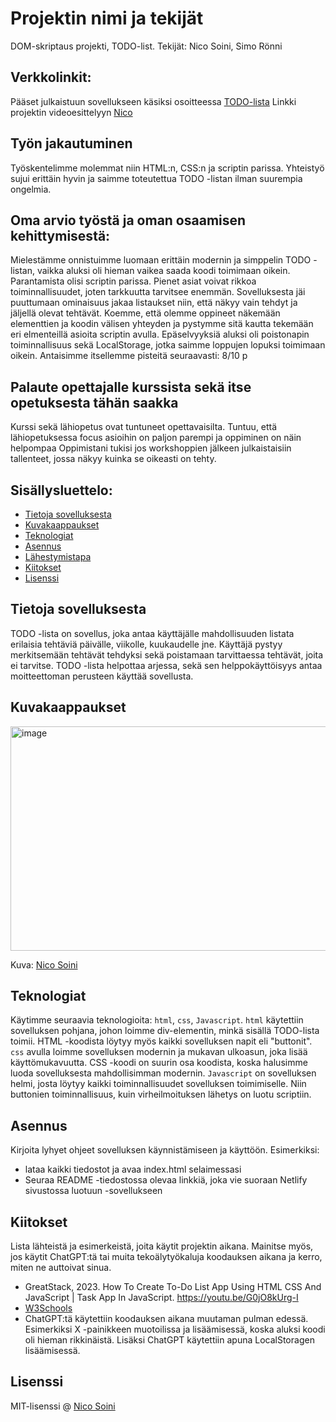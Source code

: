 # Projektin nimi ja tekijät
DOM-skriptaus projekti, TODO-list.
Tekijät: Nico Soini, Simo Rönni

## Verkkolinkit:
Pääset julkaistuun sovellukseen käsiksi osoitteessa [TODO-lista](https://dom-skriptaustodolist.netlify.app/)
Linkki projektin videoesittelyyn [Nico](https://youtu.be/go1CBcqP68U)

## Työn jakautuminen 
Työskentelimme molemmat niin HTML:n, CSS:n ja scriptin parissa. Yhteistyö sujui erittäin hyvin ja saimme toteutettua TODO -listan ilman suurempia ongelmia. 

## Oma arvio työstä ja oman osaamisen kehittymisestä:
Mielestämme onnistuimme luomaan erittäin modernin ja simppelin TODO -listan, vaikka aluksi oli hieman vaikea saada koodi toimimaan oikein.
Parantamista olisi scriptin parissa. Pienet asiat voivat rikkoa toiminnallisuudet, joten tarkkuutta tarvitsee enemmän.
Sovelluksesta jäi puuttumaan ominaisuus jakaa listaukset niin, että näkyy vain tehdyt ja jäljellä olevat tehtävät.
Koemme, että olemme oppineet näkemään elementtien ja koodin välisen yhteyden ja pystymme sitä kautta tekemään eri elmenteillä asioita scriptin avulla.
Epäselvyyksiä aluksi oli poistonapin toiminnallisuus sekä LocalStorage, jotka saimme loppujen lopuksi toimimaan oikein.
Antaisimme itsellemme pisteitä seuraavasti: 8/10 p

## Palaute opettajalle kurssista sekä itse opetuksesta tähän saakka
Kurssi sekä lähiopetus ovat tuntuneet opettavaisilta. Tuntuu, että lähiopetuksessa focus asioihin on paljon parempi ja oppiminen on näin helpompaa
Oppimistani tukisi jos workshoppien jälkeen julkaistaisiin tallenteet, jossa näkyy kuinka se oikeasti on tehty.


## Sisällysluettelo:

- [Tietoja sovelluksesta](#tietoja-sovelluksesta)
- [Kuvakaappaukset](#kuvakaappaukset)
- [Teknologiat](#teknologiat)
- [Asennus](#asennus)
- [Lähestymistapa](#lähestymistapa)
- [Kiitokset](#kiitokset)
- [Lisenssi](#lisenssi)

## Tietoja sovelluksesta
TODO -lista on sovellus, joka antaa käyttäjälle mahdollisuuden listata erilaisia tehtäviä päivälle, viikolle, kuukaudelle jne. Käyttäjä pystyy merkitsemään tehtävät tehdyksi sekä poistamaan tarvittaessa tehtävät, joita ei tarvitse. TODO -lista helpottaa arjessa, sekä sen helppokäyttöisyys antaa moitteettoman perusteen käyttää sovellusta.

## Kuvakaappaukset
<img width="531" height="359" alt="image" src="https://github.com/user-attachments/assets/0ab1096e-f184-4932-be55-621f51d8ca49" />


Kuva: [Nico Soini](https://github.com/nicosoini)

## Teknologiat
Käytimme seuraavia teknologioita: `html`, `css`, `Javascript`.
`html` käytettiin sovelluksen pohjana, johon loimme div-elementin, minkä sisällä TODO-lista toimii. HTML -koodista löytyy myös kaikki sovelluksen napit eli "buttonit". 
`css` avulla loimme sovelluksen modernin ja mukavan ulkoasun, joka lisää käyttömukavuutta. CSS -koodi on suurin osa koodista, koska halusimme luoda sovelluksesta mahdollisimman modernin. 
`Javascript` on sovelluksen helmi, josta löytyy kaikki toiminnallisuudet sovelluksen toimimiselle. Niin buttonien toiminnallisuus, kuin virheilmoituksen lähetys on luotu scriptiin. 

## Asennus
Kirjoita lyhyet ohjeet sovelluksen käynnistämiseen ja käyttöön. Esimerkiksi:  
- lataa kaikki tiedostot ja avaa index.html selaimessasi
- Seuraa README -tiedostossa olevaa linkkiä, joka vie suoraan Netlify sivustossa luotuun -sovellukseen


## Kiitokset
Lista lähteistä ja esimerkeistä, joita käytit projektin aikana. Mainitse myös, jos käytit ChatGPT:tä tai muita tekoälytyökaluja koodauksen aikana ja kerro, miten ne auttoivat sinua.  
- GreatStack, 2023. How To Create To-Do List App Using HTML CSS And JavaScript | Task App In JavaScript. https://youtu.be/G0jO8kUrg-I 
- [W3Schools](https://www.w3schools.com/howto/howto_js_todolist.asp)  
- ChatGPT:tä käytettiin koodauksen aikana muutaman pulman edessä. Esimerkiksi X -painikkeen muotoilissa ja lisäämisessä, koska aluksi koodi oli hieman rikkinäistä. Lisäksi ChatGPT käytettiin apuna LocalStoragen lisäämisessä.

## Lisenssi

MIT-lisenssi @ [Nico Soini](https://github.com/nicosoini/TODO-list/blob/main/LICENSE)
